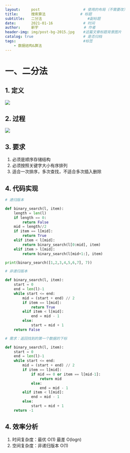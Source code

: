```yaml
---
layout:     post                    # 使用的布局（不需要改）
title:      搜索算法   				# 标题 
subtitle:   二分法 					#副标题
date:       2021-01-16              # 时间
author:     新宇                     # 作者
header-img: img/post-bg-2015.jpg    #这篇文章标题背景图片
catalog: true                       # 是否归档
tags:                               #标签
    - 数据结构&算法
---
```

# 一、二分法
## 1. 定义
![](https://tva1.sinaimg.cn/large/008eGmZEly1gmrlgl0645j319a0k0dr8.jpg)

## 2. 过程
![](https://tva1.sinaimg.cn/large/008eGmZEly1gmrljtwcqrj30zm0k8wid.jpg)

## 3. 要求
1. 必须是顺序存储结构
2. 必须按照关键字大小有序排列
3. 适合一次排序，多次查找，不适合多次插入删除

## 4. 代码实现
```python
# 递归版本

def binary_search(l, item):
    length = len(l)
    if length == 0:
        return False
    mid = length//2
    if item == l[mid]:
        return True
    elif item < l[mid]:
        return binary_search(l[0:mid], item)
    elif item > l[mid]:
        return binary_search(l[mid+1:], item)

print(binary_search([1,2,3,4,5,6,7], 7))

# 非递归版本

def binary_search(l, item):
    start = 0
    end = len(l)-1
    while start <= end:
        mid = (start + end) // 2
        if item == l[mid]:
            return True
        elif item < l[mid]:
            end = mid - 1
        else:
            start = mid + 1
    return False

# 需求：返回找到的第一个数据的下标

def binary_search(l, item):
    start = 0
    end = len(l)-1
    while start <= end:
        mid = (start + end) // 2
        if item == l[mid]:
            if mid == 0 or item == l[mid-1]:
                return mid
            else:
                end = mid - 1
        elif item < l[mid]:
            end = mid - 1
        else:
            start = mid + 1
    return -1
```

## 4. 效率分析
1. 时间复杂度：最优 O(1)  最差 O(logn)
2. 空间复杂度：非递归版本 O(1)